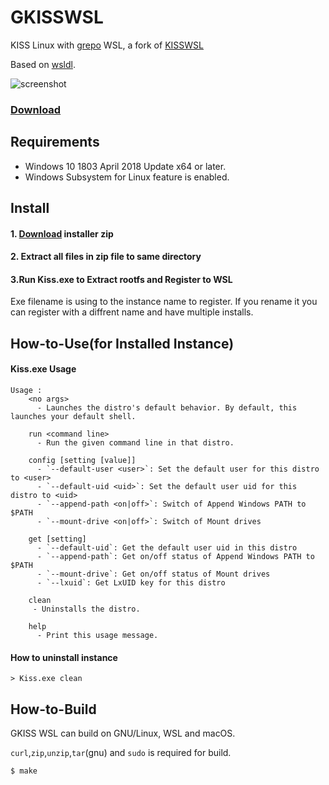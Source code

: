 # GKISSWSL
KISS Linux with [grepo](https://codeberg.org/kiss-community/grepo) WSL, a fork of [KISSWSL](https://github.com/mmatongo/KISSWSL)

Based on [wsldl](https://github.com/yuk7/wsldl).

![screenshot](https://raw.githubusercontent.com/wiki/yuk7/wsldl/img/Arch_Alpine_Ubuntu.png)

### [Download](https://github.com/mmatongo/KISSWSL/releases/latest)


## Requirements
* Windows 10 1803 April 2018 Update x64 or later.
* Windows Subsystem for Linux feature is enabled.

## Install
#### 1. [Download](https://github.com/Corona09/GKISSWSL/releases) installer zip

#### 2. Extract all files in zip file to same directory

#### 3.Run Kiss.exe to Extract rootfs and Register to WSL
Exe filename is using to the instance name to register.
If you rename it you can register with a diffrent name and have multiple installs.


## How-to-Use(for Installed Instance)
#### Kiss.exe Usage
```dos
Usage :
    <no args>
      - Launches the distro's default behavior. By default, this launches your default shell.

    run <command line>
      - Run the given command line in that distro.

    config [setting [value]]
      - `--default-user <user>`: Set the default user for this distro to <user>
      - `--default-uid <uid>`: Set the default user uid for this distro to <uid>
      - `--append-path <on|off>`: Switch of Append Windows PATH to $PATH
      - `--mount-drive <on|off>`: Switch of Mount drives

    get [setting]
      - `--default-uid`: Get the default user uid in this distro
      - `--append-path`: Get on/off status of Append Windows PATH to $PATH
      - `--mount-drive`: Get on/off status of Mount drives
      - `--lxuid`: Get LxUID key for this distro

    clean
     - Uninstalls the distro.

    help
      - Print this usage message.
```


#### How to uninstall instance
```dos
> Kiss.exe clean

```

## How-to-Build
GKISS WSL can build on GNU/Linux, WSL and macOS.

`curl`,`zip`,`unzip`,`tar`(gnu) and `sudo` is required for build.
```shell
$ make
```
